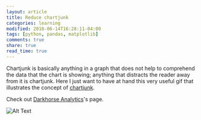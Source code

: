 ```yaml
---
layout: article
title: Reduce chartjunk
categories: learning
modified: 2018-06-14T16:28:11-04:00
tags: [python, pandas, matplotlib]
comments: true
share: true
read_time: true
---
```


Chartjunk is basically anything in a graph that does not help to comprehend the data that the chart is showing; anything that distracts the reader away from it is chartjunk. Here I just want to have at hand this very useful gif that illustrates the concept of [chartjunk](https://en.wikipedia.org/wiki/Chartjunk). 

Check out [Darkhorse Analytics](https://www.darkhorseanalytics.com/blog/data-looks-better-naked)'s page.


![Alt Text](http://static1.squarespace.com/static/56713bf4dc5cb41142f28d1f/5671e8bf816924fc22651410/5671eae2816924fc2265189a/1450306274301/data-ink.gif)
